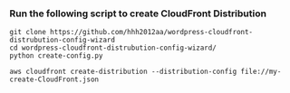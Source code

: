 ### Run the following script to create CloudFront Distribution

```
git clone https://github.com/hhh2012aa/wordpress-cloudfront-distrubution-config-wizard
cd wordpress-cloudfront-distrubution-config-wizard/
python create-config.py
```

```
aws cloudfront create-distribution --distribution-config file://my-create-CloudFront.json
```

